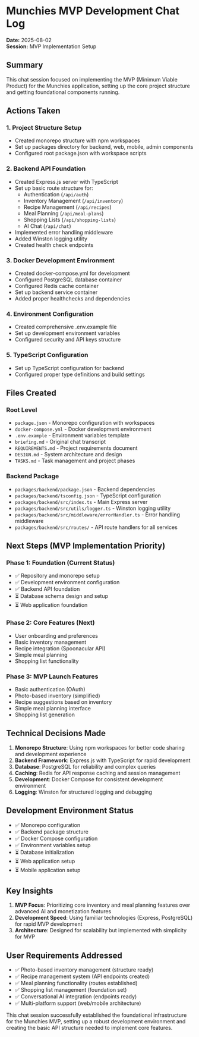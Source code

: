 # Munchies MVP Development Chat Log

**Date:** 2025-08-02  
**Session:** MVP Implementation Setup

## Summary
This chat session focused on implementing the MVP (Minimum Viable Product) for the Munchies application, setting up the core project structure and getting foundational components running.

## Actions Taken

### 1. Project Structure Setup
- Created monorepo structure with npm workspaces
- Set up packages directory for backend, web, mobile, admin components
- Configured root package.json with workspace scripts

### 2. Backend API Foundation
- Created Express.js server with TypeScript
- Set up basic route structure for:
  - Authentication (`/api/auth`)
  - Inventory Management (`/api/inventory`)
  - Recipe Management (`/api/recipes`)
  - Meal Planning (`/api/meal-plans`)
  - Shopping Lists (`/api/shopping-lists`)
  - AI Chat (`/api/chat`)
- Implemented error handling middleware
- Added Winston logging utility
- Created health check endpoints

### 3. Docker Development Environment
- Created docker-compose.yml for development
- Configured PostgreSQL database container
- Configured Redis cache container
- Set up backend service container
- Added proper healthchecks and dependencies

### 4. Environment Configuration
- Created comprehensive .env.example file
- Set up development environment variables
- Configured security and API keys structure

### 5. TypeScript Configuration
- Set up TypeScript configuration for backend
- Configured proper type definitions and build settings

## Files Created

### Root Level
- `package.json` - Monorepo configuration with workspaces
- `docker-compose.yml` - Docker development environment
- `.env.example` - Environment variables template
- `briefing.md` - Original chat transcript
- `REQUIREMENTS.md` - Project requirements document
- `DESIGN.md` - System architecture and design
- `TASKS.md` - Task management and project phases

### Backend Package
- `packages/backend/package.json` - Backend dependencies
- `packages/backend/tsconfig.json` - TypeScript configuration
- `packages/backend/src/index.ts` - Main Express server
- `packages/backend/src/utils/logger.ts` - Winston logging utility
- `packages/backend/src/middleware/errorHandler.ts` - Error handling middleware
- `packages/backend/src/routes/` - API route handlers for all services

## Next Steps (MVP Implementation Priority)

### Phase 1: Foundation (Current Status)
- ✅ Repository and monorepo setup
- ✅ Development environment configuration
- ✅ Backend API foundation
- ⏳ Database schema design and setup
- ⏳ Web application foundation

### Phase 2: Core Features (Next)
- User onboarding and preferences
- Basic inventory management
- Recipe integration (Spoonacular API)
- Simple meal planning
- Shopping list functionality

### Phase 3: MVP Launch Features
- Basic authentication (OAuth)
- Photo-based inventory (simplified)
- Recipe suggestions based on inventory
- Simple meal planning interface
- Shopping list generation

## Technical Decisions Made

1. **Monorepo Structure**: Using npm workspaces for better code sharing and development experience
2. **Backend Framework**: Express.js with TypeScript for rapid development
3. **Database**: PostgreSQL for reliability and complex queries
4. **Caching**: Redis for API response caching and session management
5. **Development**: Docker Compose for consistent development environment
6. **Logging**: Winston for structured logging and debugging

## Development Environment Status

- ✅ Monorepo configuration
- ✅ Backend package structure
- ✅ Docker Compose configuration
- ✅ Environment variables setup
- ⏳ Database initialization
- ⏳ Web application setup
- ⏳ Mobile application setup

## Key Insights

1. **MVP Focus**: Prioritizing core inventory and meal planning features over advanced AI and monetization features
2. **Development Speed**: Using familiar technologies (Express, PostgreSQL) for rapid MVP development
3. **Architecture**: Designed for scalability but implemented with simplicity for MVP

## User Requirements Addressed

- ✅ Photo-based inventory management (structure ready)
- ✅ Recipe management system (API endpoints created)
- ✅ Meal planning functionality (routes established)
- ✅ Shopping list management (foundation set)
- ✅ Conversational AI integration (endpoints ready)
- ✅ Multi-platform support (web/mobile architecture)

This chat session successfully established the foundational infrastructure for the Munchies MVP, setting up a robust development environment and creating the basic API structure needed to implement core features.
